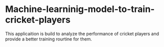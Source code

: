 # Machine-learninig-model-to-train-cricket-players
This applicaition is build to analyze the performance of cricket players and provide a better training rourtine for them. 

